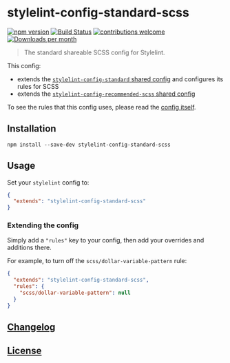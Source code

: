 # stylelint-config-standard-scss

[![npm version](https://img.shields.io/npm/v/stylelint-config-standard-scss?logo=npm&logoColor=fff)](https://www.npmjs.com/package/stylelint-config-standard-scss)
[![Build Status](https://img.shields.io/github/actions/workflow/status/stylelint-scss/stylelint-config-standard-scss/test.yml?branch=main&label=tests&logo=github)](https://github.com/stylelint-scss/stylelint-config-standard-scss/actions/workflows/test.yml?query=workflow%3ATests)
[![contributions welcome](https://img.shields.io/badge/contributions-welcome-brightgreen)](https://egghead.io/courses/how-to-contribute-to-an-open-source-project-on-github)
[![Downloads per month](https://img.shields.io/npm/dm/stylelint-config-standard-scss)](https://npmcharts.com/compare/stylelint-config-standard-scss)

> The standard shareable SCSS config for Stylelint.

This config:

- extends the [`stylelint-config-standard` shared config](https://github.com/stylelint/stylelint-config-standard) and configures its rules for SCSS
- extends the [`stylelint-config-recommended-scss` shared config](https://github.com/stylelint-scss/stylelint-config-recommended-scss)

To see the rules that this config uses, please read the [config itself](/index.js).

## Installation

```shell
npm install --save-dev stylelint-config-standard-scss
```

## Usage

Set your `stylelint` config to:

```json
{
  "extends": "stylelint-config-standard-scss"
}
```

### Extending the config

Simply add a `"rules"` key to your config, then add your overrides and additions there.

For example, to turn off the `scss/dollar-variable-pattern` rule:

```json
{
  "extends": "stylelint-config-standard-scss",
  "rules": {
    "scss/dollar-variable-pattern": null
  }
}
```

## [Changelog](CHANGELOG.md)

## [License](LICENSE)
